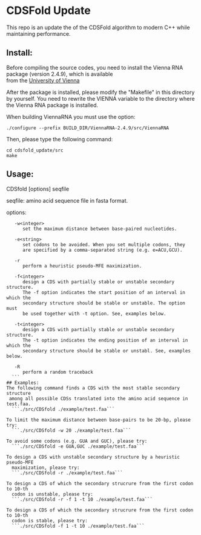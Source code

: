 # CDSFold Update
This repo is an update the of the CDSFold algorithm to modern C++ while maintaining performance.

## Install:
   Before compiling the source codes, you need to install 
   the Vienna RNA package (version 2.4.9), which is available  
   from the [University of Vienna](http://www.tbi.univie.ac.at/RNA/)
   
   After the package is installed, please modify the "Makefile" 
   in this directory by yourself. You need to rewrite the VIENNA 
   variable to the directory where the Vienna RNA package is 
   installed.

   When building ViennaRNA you must use the option:
   
   ```
   ./configure --prefix BUILD_DIR/ViennaRNA-2.4.9/src/ViennaRNA
   ```

   Then, please type the following command:
   ``` 
   cd cdsfold_update/src
   make
   ```

## Usage:
  CDSfold [options] seqfile
  
  seqfile:
      amino acid sequence file in fasta format.

  options:
  ```   
     -w<integer>
        set the maximum distance between base-paired nucleotides.

     -e<string>
        set codons to be avoided. When you set multiple codons, they 
        are specified by a comma-separated string (e.g. e=ACU,GCU).

     -r
        perform a heuristic pseudo-MFE maximization.

     -f<integer>
        design a CDS with partially stable or unstable secondary structure.
        The -f option indicates the start position of an interval in which the
        secondary structure should be stable or unstable. The option must
        be used together with -t option. See, examples below.

     -t<integer>
        design a CDS with partially stable or unstable secondary structure.
        The -t option indicates the ending position of an interval in which the
        secondary structure should be stable or unstabl. See, examples below.

     -R
        perform a random traceback
    ```
## Examples:
  The following command finds a CDS with the most stable secondary structure
   among all possible CDSs translated into the amino acid sequence in test.faa.
    ```./src/CDSfold ./example/test.faa```

  To limit the maximum distance between base-pairs to be 20-bp, please try:
    ```./src/CDSfold -w 20 ./example/test.faa```

  To avoid some codons (e.g. GUA and GUC), please try:
    ```./src/CDSfold -e GUA,GUC ./example/test.faa```

  To design a CDS with unstable secondary structure by a heuristic pseudo-MFE
    maximization, please try:
    ```./src/CDSfold -r ./example/test.faa```

  To design a CDS of which the secondary strucrure from the first codon to 10-th
    codon is unstable, please try:
    ```./src/CDSfold -r -f 1 -t 10 ./example/test.faa```

  To design a CDS of which the secondary strucrure from the first codon to 10-th
    codon is stable, please try:
    ```./src/CDSfold -f 1 -t 10 ./example/test.faa```

